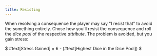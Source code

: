 ```yaml
---
title: Resisting
---
```


When resolving a consequence the player may say "I resist that" to avoid the something entirely. Chose how you'll resist the consequence and roll the _dice pool_ of the respective _attribute_. The problem is avoided, but you gain stress:

$ #text[Stress Gained] = 6 - (#text[Highest Dice in the Dice Pool]) $
